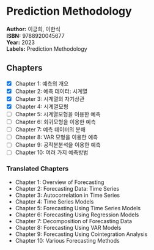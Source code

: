 # Prediction Methodology
**Author:** 이긍희, 이한식 <br/>
**ISBN:** 9788920045677 <br/>
**Year:** 2023 <br/>
**Labels:** Prediction Methodology

## Chapters
- [x] Chapter 1: 예측의 개요
- [x] Chapter 2: 예측 데이터: 시계열
- [x] Chapter 3: 시계열의 자기상관
- [x] Chapter 4: 시계열모형
- [ ] Chapter 5: 시계열모형을 이용한 예측
- [ ] Chapter 6: 회귀모형을 이용한 예측
- [ ] Chapter 7: 예측 데이터의 분해
- [ ] Chapter 8: VAR 모형을 이용한 예측
- [ ] Chapter 9: 공적분분석을 이용한 예측
- [ ] Chapter 10: 여러 가지 예측방법

### Translated Chapters
- Chapter 1: Overview of Forecasting  
- Chapter 2: Forecasting Data: Time Series  
- Chapter 3: Autocorrelation in Time Series  
- Chapter 4: Time Series Models  
- Chapter 5: Forecasting Using Time Series Models  
- Chapter 6: Forecasting Using Regression Models  
- Chapter 7: Decomposition of Forecasting Data  
- Chapter 8: Forecasting Using VAR Models  
- Chapter 9: Forecasting Using Cointegration Analysis  
- Chapter 10: Various Forecasting Methods  
